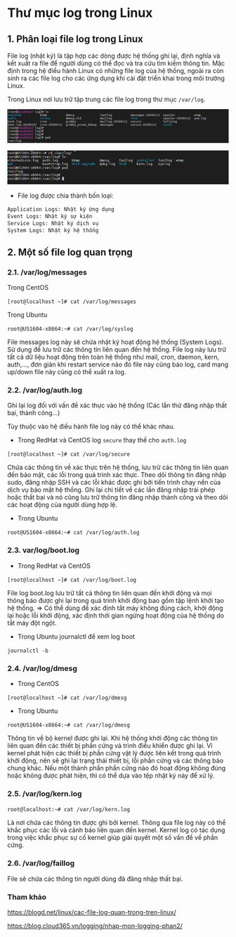 # Thư mục log trong Linux


## 1. Phân loại file log trong Linux

File log (nhật ký) là tập hợp các dòng được hệ thống ghi lại, định nghĩa và kết xuất ra file để người dùng có thể đọc và tra cứu tìm kiếm thông tin. Mặc định trong hệ điều hành Linux có những file log của hệ thống, ngoài ra còn sinh ra các file log cho các ứng dụng khi cài đặt triển khai trong môi trường Linux.


Trong Linux nơi lưu trữ tập trung các file log trong thư mục `/var/log`.

![](../images/thu-muc-log-trong-linux/Screenshot_818.png)

![](../images/thu-muc-log-trong-linux/Screenshot_819.png)

- File log được chia thành bốn loại:

```
Application Logs: Nhật ký ứng dụng
Event Logs: Nhật ký sự kiện
Service Logs: Nhật ký dịch vụ
System Logs: Nhật ký hệ thống
```

## 2. Một số file log quan trọng

### 2.1.  /var/log/messages

Trong CentOS

`[root@localhost ~]# cat /var/log/messages`

Trong Ubuntu

`root@US1604-x8664:~# cat /var/log/syslog`


File messages log này sẽ chứa nhật ký hoạt động hệ thống (System Logs). Sử dụng để lưu trữ các thông tin liên quan đến hệ thống. File log này lưu trữ tất cả dữ liệu hoạt động trên toàn hệ thống như mail, cron, daemon, kern, auth,..., đơn giản khi restart service nào đó file này cũng báo log, card mạng up/down file này cũng có thể xuất ra log.

### 2.2. /var/log/auth.log

Ghi lại log đối với vấn đề xác thực vào hệ thống (Các lần thử đăng nhập thất bại, thành công...)

Tùy thuộc vào hệ điều hành file log này có thể khác nhau.

+ Trong RedHat và CentOS log `secure` thay thế cho `auth.log`

`[root@localhost ~]# cat /var/log/secure`

Chứa các thông tin về xác thực trên hệ thống, lưu trữ các thông tin liên quan đến bảo mật, các lỗi trong quá trình xác thực. Theo dõi thông tin đăng nhập sudo, đăng nhập SSH và các lỗi khác được ghi bởi tiến trình chạy nền của dịch vụ bảo mật hệ thống. Ghi lại chi tiết về các lần đăng nhập trái phép hoặc thất bại và nó cũng lưu trữ thông tin đăng nhập thành công và theo dõi các hoạt động của người dùng hợp lệ.

+ Trong Ubuntu

`root@US1604-x8664:~# cat /var/log/auth.log`

### 2.3. var/log/boot.log

+ Trong RedHat và CentOS 

`[root@localhost ~]# cat /var/log/boot.log`

File log boot.log lưu trữ tất cả thông tin liên quan đến khởi động và mọi thông báo được ghi lại trong quá trình khởi động bao gồm tập lệnh khởi tạo hệ thống. => Có thể dùng để xác định tắt máy không đúng cách, khởi động lại hoặc lỗi khởi động, xác định thời gian ngừng hoạt động của hệ thống do tắt máy đột ngột.


+ Trong Ubuntu journalctl để xem log boot

`journalctl -b`

### 2.4. /var/log/dmesg

+ Trong CentOS

`[root@localhost ~]# cat /var/log/dmesg`

+ Trong Ubuntu

`root@US1604-x8664:~# cat /var/log/dmesg`

Thông tin về bộ kernel được ghi lại. Khi hệ thống khởi động các thông tin liên quan đến các thiết bị phần cứng và trình điều khiển được ghi lại. Vì kernel phát hiện các thiết bị phần cứng vật lý được liên kết trong quá trình khởi động, nên sẽ ghi lại trạng thái thiết bị, lỗi phần cứng và các thông báo chung khác. Nếu một thành phần phần cứng nào đó hoạt động không đúng hoặc không được phát hiện, thì có thể dựa vào tệp nhật ký này để xử lý.

### 2.5. /var/log/kern.log

`root@localhost:~# cat /var/log/kern.log`

Là nơi chứa các thông tin được ghi bởi kernel. Thông qua file log này có thể khắc phục các lỗi và cảnh báo liên quan đến kernel. Kernel log có tác dụng trong việc khắc phục sự cố kernel giúp giải quyết một số vấn đề về phần cứng.

### 2.6. /var/log/faillog

File sẽ chứa các thông tin người dùng đã đăng nhập thất bại.




### Tham khảo

https://blogd.net/linux/cac-file-log-quan-trong-tren-linux/

https://blog.cloud365.vn/logging/nhap-mon-logging-phan2/
